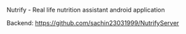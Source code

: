 Nutrify - Real life nutrition assistant android application

Backend: https://github.com/sachin23031999/NutrifyServer
